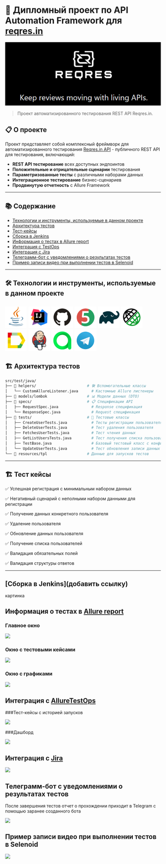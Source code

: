 # 🚀 Дипломный проект по API Automation Framework для [reqres.in](https://reqres.in/)

![](https://github.com/kenzinaAA/qa_guru_diploma_api/blob/main/images/logo/ReqResLogo.png)

> Проект автоматизированного тестирования REST API Reqres.in.

## 📋 О проекте

Проект представляет собой комплексный фреймворк для автоматизированного тестирования [Reqres.in API](https://reqres.in) - публичного REST API для тестирования, включающий:

- **REST API тестирование** всех доступных эндпоинтов
- **Положительные и отрицательные сценарии** тестирования
- **Параметризованные тесты** с различными наборами данных
- **Интеграционное тестирование** бизнес-сценариев
- **Продвинутую отчетность** с Allure Framework
---

## 📚 Содержание

- [Технологии и инструменты, используемые в данном проекте](#технологии-и-инструменты)
- [Архитектура тестов](#архитектура-тестов)
- [Тест-кейсы](#тест-кейсы)
- [Сборка в Jenkins](#-сборка-в-jenkins)
- [Информация о тестах в Allure report](#-allure-отчет)
- [Интеграция с TestOps](#-интеграция-с-testops)
- [Интеграция с Jira](#-интеграция-с-jira)
- [Телеграмм-бот с уведомлениями о результатах тестов](#-телеграмм-бот-с-уведомлениями-о-результатах-тестов)
- [Пример записи видео при выполнении тестов в Selenoid](#-пример-записи-видео-при-выполнении-тестов-в-selenoid)

---
<a id="технологии-и-инструменты"></a>
## 🛠 Технологии и инструменты, используемые в данном проекте

[<img alt="Java" height="70" src="https://github.com/kenzinaAA/qa_guru_diploma_api/blob/main/images/logo/Java.svg" width="70"/>](https://www.java.com/)
[<img alt="IDEA" height="70" src="https://github.com/kenzinaAA/qa_guru_diploma_api/blob/main/images/logo/Idea.svg" width="70"/>](https://www.jetbrains.com/idea/)
[<img alt="Github" height="70" src="https://github.com/kenzinaAA/qa_guru_diploma_api/blob/main/images/logo/GitHub.svg" width="70"/>](https://github.com/)
[<img alt="JUnit 5" height="70" src="https://github.com/kenzinaAA/qa_guru_diploma_api/blob/main/images/logo/Junit5.svg" width="70"/>](https://junit.org/junit5/)
[<img alt="Gradle" height="70" src="https://github.com/kenzinaAA/qa_guru_diploma_api/blob/main/images/logo/Gradle.svg" width="70"/>](https://gradle.org/)
[<img alt="Rest-assured" height="70" src="https://github.com/kenzinaAA/qa_guru_diploma_api/blob/main/images/logo/RestAssured.svg" width="70"/>](https://rest-assured.io/)
[<img alt="Allure" height="70" src="https://github.com/kenzinaAA/qa_guru_diploma_api/blob/main/images/logo/Allure.svg" width="70"/>](https://github.com/allure-framework/allure2)
[<img alt="Jenkins" height="70" src="https://github.com/kenzinaAA/qa_guru_diploma_api/blob/main/images/logo/Jenkins.svg" width="70"/>](https://www.jenkins.io/)
[<img alt="Allure_EE" height="70" src="https://github.com/kenzinaAA/qa_guru_diploma_api/blob/main/images/logo/Allure_EE.svg" width="70"/>](https://qameta.io/)
[<img alt="Telegram" height="70" src="https://github.com/kenzinaAA/qa_guru_diploma_api/blob/main/images/logo/Telegram.svg" width="70"/>](https://qameta.io/)
---

<a id="архитектура-тестов"></a>
## 🏗 Архитектура тестов

```bash
src/test/java/
├── 📁 helpers/                       # 🛠 Вспомогательные классы
│   └── CustomAllureListener.java      # Кастомные Allure листенеры
├── 📁 models/lombok                  # 📊 Модели данных (DTO)
├── 📁 specs/                         # 📋 Спецификации API
│   ├── RequestSpec.java               # Response спецификация
│   └── ResponseSpec.java              # Request спецификация
├── 📁 tests/                         # 🧪 Тестовые классы
│   ├── CreateUserTests.java           # Тесты регистрации пользователя
│   ├── DeleteUserTests.java           # Тест удаления пользователя
│   ├── FetchesUserTests.java          # Тест чтения данных
│   ├── GetListUsersTests.java         # Тест получения списка пользователей
│   ├── TestBase.java                  # Базовый тестовый класс с конфигурацией запусков тестов
│   └── UpdateUserTests.java           # Тест обновления записи данных
└── 📁 resources/tpl                  # Данные для запусков тестов
````

---
<a id="Покрытие функциональности"></a>
## 🏗 Тест кейсы

✅ Успешная регистрация с минимальным набором данных

✅ Негативный сценарий с неполными набором данными для регистрации

✅ Получение данных конкретного пользователя

✅ Удаление пользователя

✅ Обновление данных пользователя

✅ Получение списка пользователей

✅ Валидация обязательных полей

✅ Валидация структуры ответов

---
## [Сборка в Jenkins](добавить ссылку)
картинка

## Информация о тестах в [Allure report](ссылка)

### Главное окно

![](картинка)

### Окно с тестовыми кейсами

![](картинка)

### Окно с графиками

![](картинка)

## Интеграция с [AllureTestOps](ссылка)

###Тест-кейсы с историей запусков

![](картинка)

###Дашборд

![](картинка)

## Интеграция с [Jira](ссылка)

![](картинка)

## Телеграмм-бот с уведомлениями о результатах тестов

После завершения тестов отчет о прохождении приходит в Telegram с помощью заранее созданного бота

![](картинка)

## Пример записи видео при выполнении тестов в Selenoid

![](видео)
